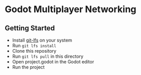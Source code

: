# Godot Multiplayer Networking

## Getting Started
* Install [git-lfs](https://git-lfs.com/) on your system
* Run `git lfs install`
* Clone this repository
* Run `git lfs pull` in this directory
* Open project.godot in the Godot editor
* Run the project
